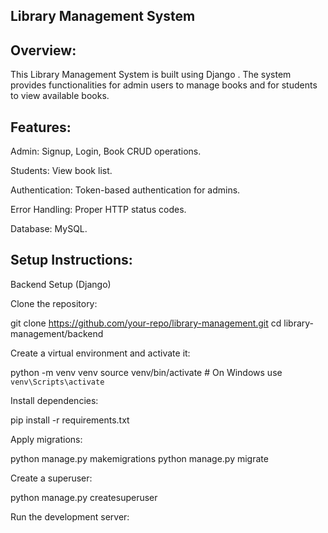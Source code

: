 Library Management System
--------------------------

Overview:
----------
This Library Management System is built using Django . The system provides functionalities for admin users to manage books and for students to view available books.

Features:
---------
Admin: Signup, Login, Book CRUD operations.

Students: View book list.

Authentication: Token-based authentication for admins.

Error Handling: Proper HTTP status codes.

Database: MySQL.

Setup Instructions:
------------------

Backend Setup (Django)

Clone the repository:

git clone https://github.com/your-repo/library-management.git
cd library-management/backend

Create a virtual environment and activate it:

python -m venv venv
source venv/bin/activate  # On Windows use `venv\Scripts\activate`

Install dependencies:

pip install -r requirements.txt

Apply migrations:

python manage.py makemigrations
python manage.py migrate

Create a superuser:

python manage.py createsuperuser

Run the development server:
